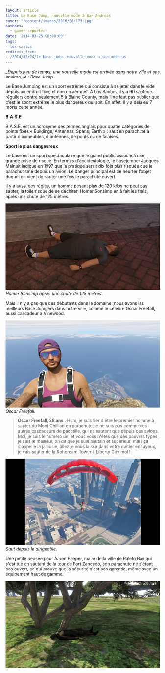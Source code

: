 ```yaml
---
layout: article
title: Le Base Jump, nouvelle mode à San Andreas
cover: "/content/images/2016/06/173.jpg"
authors:
  - gamer-reporter
date: '2014-03-25 00:00:00''
tags:
- los-santos
redirect_from:
- /2014/03/24/le-base-jump--nouvelle-mode-a-san-andreas
---
```


_\_Depuis peu de temps, une nouvelle mode est arrivée dans notre ville et ses environ, le : Base Jump._

Le Base Jumping est un sport extrême qui consiste à se jeter dans le vide depuis un endroit fixe, et non un aéronef. A Los Santos, il y a 90 sauteurs réguliers contre seulement 5 à Blaine County, mais il ne faut pas oublier que c'est le sport extrême le plus dangereux qui soit. En effet, il y a déjà eu 7 morts cette année.

**B.A.S.E**

B.A.S.E. est un acronyme des termes anglais pour quatre catégories de points fixes « Buildings, Antennas, Spans, Earth » : saut en parachute à partir d'immeubles, d'antennes, de ponts ou de falaises.

**Sport le plus dangeureux**

Le base est un sport spectaculaire que le grand public associe à une grande prise de risque. En termes d'accidentologie, le basejumper Jacques Malnuit indique en 1997 que la pratique serait dix fois plus risquée que le parachutisme depuis un avion. Le danger principal est de heurter l'objet duquel on vient de sauter une fois le parachute ouvert.

Il y a aussi des règles, un homme pesant plus de 120 kilos ne peut pas sauter, la toile risque de se déchirer, Homer Sonsimp en à fait les frais, après une chute de 125 mètres.

![Homer Sonsimp après une chute de 125 mètres.](/content/images/2016/06/nfpweifpw.jpg)
_Homer Sonsimp après une chute de 125 mètres._

Mais il n'y a pas que des débutants dans le domaine, nous avons les meilleurs Base Jumpers dans notre ville, comme le célèbre Oscar Freefall, aussi cascadeur à Vinewood.

![Oscar Freefall.](/content/images/2016/06/Base%20Jump%202.jpg)
_Oscar Freefall._

> **Oscar Freefall, 28 ans :** Hum, je suis fier d'être le premier homme à sauter du Mont Chilliad en parachute, je ne suis pas comme ces autres cascadeurs de pacotille, qui ne sautent que depuis des avions. Moi, je suis le numéro un, et vous vous n'êtes que des pauvres types, je suis le meilleur, on dit que je suis hautain et supérieur, mais ça s'appelle la jalousie, allez je vous laisse dans votre métier ennuyeux, je vais sauter de la Rotterdam Tower à Liberty City moi !

![Saut depuis le dirigeable.](/content/images/2016/06/Base%20Jump%201.jpg)
_Saut depuis le dirigeable._

Une petite pensée pour Aaron Peeper, maire de la ville de Paleto Bay qui s'est tué en sautant de la tour du Fort Zancudo, son parachute ne s'étant pas ouvert, ce qui prouve que la sécurité n'est pas garantie, même avec un équipement haut de gamme.

![](/content/images/2016/06/fnmwpfw.jpg)